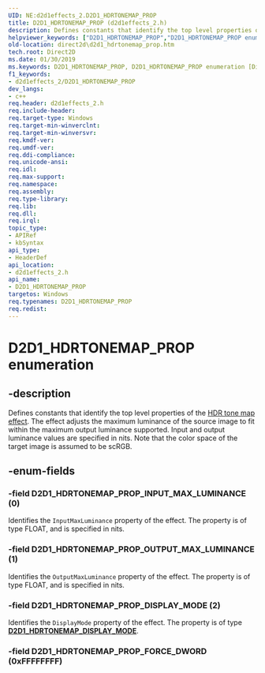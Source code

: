 ```yaml
---
UID: NE:d2d1effects_2.D2D1_HDRTONEMAP_PROP
title: D2D1_HDRTONEMAP_PROP (d2d1effects_2.h)
description: Defines constants that identify the top level properties of the HDR Tone Map effect.
helpviewer_keywords: ["D2D1_HDRTONEMAP_PROP","D2D1_HDRTONEMAP_PROP enumeration [Direct2D]","D2D1_HDRTONEMAP_PROP_INPUT_MAX_LUMINANCE","D2D1_HDRTONEMAP_PROP_OUTPUT_MAX_LUMINANCE","D2D1_HDRTONEMAP_PROP_DISPLAY_MODE","d2d1effects_2/D2D1_HDRTONEMAP_PROP","d2d1effects_2/D2D1_HDRTONEMAP_PROP_INPUT_MAX_LUMINANCE","d2d1effects_2/D2D1_HDRTONEMAP_PROP_OUTPUT_MAX_LUMINANCE","d2d1effects_2/D2D1_HDRTONEMAP_PROP_DISPLAY_MODE","direct2d.d2d1_hdrtonemap_prop"]
old-location: direct2d\d2d1_hdrtonemap_prop.htm
tech.root: Direct2D
ms.date: 01/30/2019
ms.keywords: D2D1_HDRTONEMAP_PROP, D2D1_HDRTONEMAP_PROP enumeration [Direct2D], D2D1_HDRTONEMAP_PROP_INPUT_MAX_LUMINANCE, D2D1_HDRTONEMAP_PROP_OUTPUT_MAX_LUMINANCE, D2D1_HDRTONEMAP_PROP_DISPLAY_MODE, d2d1effects_2/D2D1_HDRTONEMAP_PROP, d2d1effects_2/D2D1_HDRTONEMAP_PROP_INPUT_MAX_LUMINANCE, d2d1effects_2/D2D1_HDRTONEMAP_PROP_OUTPUT_MAX_LUMINANCE, d2d1effects_2/D2D1_HDRTONEMAP_PROP_DISPLAY_MODE, direct2d.d2d1_hdrtonemap_prop
f1_keywords:
- d2d1effects_2/D2D1_HDRTONEMAP_PROP
dev_langs:
- c++
req.header: d2d1effects_2.h
req.include-header: 
req.target-type: Windows
req.target-min-winverclnt: 
req.target-min-winversvr: 
req.kmdf-ver: 
req.umdf-ver: 
req.ddi-compliance: 
req.unicode-ansi: 
req.idl: 
req.max-support: 
req.namespace: 
req.assembly: 
req.type-library: 
req.lib: 
req.dll: 
req.irql: 
topic_type:
- APIRef
- kbSyntax
api_type:
- HeaderDef
api_location:
- d2d1effects_2.h
api_name:
- D2D1_HDRTONEMAP_PROP
targetos: Windows
req.typenames: D2D1_HDRTONEMAP_PROP
req.redist: 
---
```


# D2D1_HDRTONEMAP_PROP enumeration

## -description

Defines constants that identify the top level properties of the [HDR tone map effect](/windows/desktop/Direct2D/hdr-tone-map-effect). The effect adjusts the maximum luminance of the source image to fit within the maximum output luminance supported. Input and output luminance values are specified in nits. Note that the color space of the target image is assumed to be scRGB.

## -enum-fields

### -field D2D1_HDRTONEMAP_PROP_INPUT_MAX_LUMINANCE (0)

Identifies the `InputMaxLuminance` property of the effect. The property is of type FLOAT, and is specified in nits.

### -field D2D1_HDRTONEMAP_PROP_OUTPUT_MAX_LUMINANCE (1)

Identifies the `OutputMaxLuminance` property of the effect. The property is of type FLOAT, and is specified in nits.

### -field D2D1_HDRTONEMAP_PROP_DISPLAY_MODE (2)

Identifies the `DisplayMode` property of the effect. The property is of type <a href="https://docs.microsoft.com/windows/desktop/api/d2d1effects_2/ne-d2d1effects_2-d2d1_hdrtonemap_display_mode"><strong>D2D1_HDRTONEMAP_DISPLAY_MODE</strong></a>.

### -field D2D1_HDRTONEMAP_PROP_FORCE_DWORD (0xFFFFFFFF)
